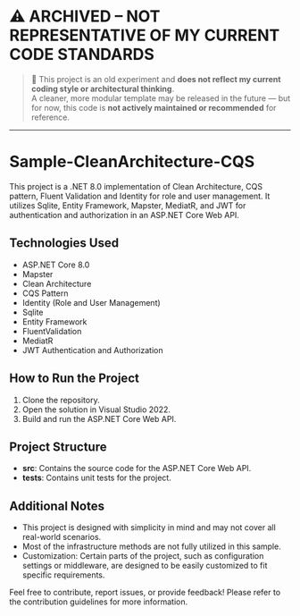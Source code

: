 # ⚠️ ARCHIVED – NOT REPRESENTATIVE OF MY CURRENT CODE STANDARDS

> 📌 This project is an old experiment and **does not reflect my current coding style or architectural thinking**.  
> A cleaner, more modular template may be released in the future — but for now, this code is **not actively maintained or recommended** for reference.

---

# Sample-CleanArchitecture-CQS
This project is a .NET 8.0 implementation of Clean Architecture, CQS pattern, Fluent Validation and Identity for role and user management. It utilizes Sqlite, Entity Framework, Mapster, MediatR, and JWT for authentication and authorization in an ASP.NET Core Web API.

## Technologies Used
- ASP.NET Core 8.0
- Mapster
- Clean Architecture
- CQS Pattern
- Identity (Role and User Management)
- Sqlite
- Entity Framework
- FluentValidation
- MediatR
- JWT Authentication and Authorization

## How to Run the Project
1. Clone the repository.
2. Open the solution in Visual Studio 2022.
3. Build and run the ASP.NET Core Web API.

## Project Structure
- **src**: Contains the source code for the ASP.NET Core Web API.
- **tests**: Contains unit tests for the project.

## Additional Notes

- This project is designed with simplicity in mind and may not cover all real-world scenarios.
- Most of the infrastructure methods are not fully utilized in this sample.
- Customization: Certain parts of the project, such as configuration settings or middleware, are designed to be easily customized to fit specific requirements.

Feel free to contribute, report issues, or provide feedback! Please refer to the contribution guidelines for more information.
